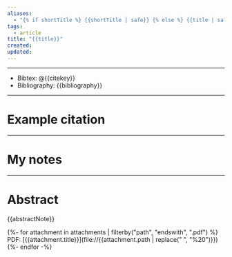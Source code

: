 ```yaml
---
aliases:
  - "{% if shortTitle %} {{shortTitle | safe}} {% else %} {{title | safe}} {% endif %}"
tags:
  - article
title: "{{title}}"
created: 
updated:
---
```


---

- Bibtex: @{{citekey}}
- Bibliography: {{bibliography}}

---
# Example citation


---
# My notes


---

# Abstract
{{abstractNote}}

{%- for attachment in attachments | filterby("path", "endswith", ".pdf") %}
PDF: [{{attachment.title}}](file://{{attachment.path | replace(" ", "%20")}})  
{%- endfor -%}